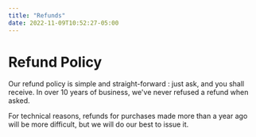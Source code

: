 ```yaml
---
title: "Refunds"
date: 2022-11-09T10:52:27-05:00
---
```


# Refund Policy 

Our refund policy is simple and straight-forward : just ask, and you shall receive. In over 10 years of business, we've never refused a refund when asked.

For technical reasons, refunds for purchases made more than a year ago will be more difficult, but we will do our best to issue it.
